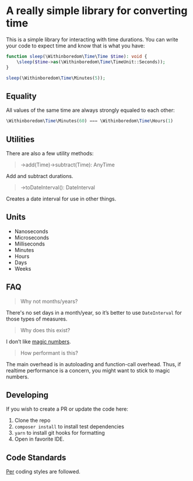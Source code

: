 # A really simple library for converting time

This is a simple library for interacting with time durations.
You can write your code to expect time and know that is what you have:

```php
function sleep(\Withinboredom\Time\Time $time): void {
    \sleep($time->as(\Withinboredom\Time\TimeUnit::Seconds));
}

sleep(\Withinboredom\Time\Minutes(5));
```

## Equality

All values of the same time are always strongly equaled to each other:

```php
\Withinboredom\Time\Minutes(60) === \Withinboredom\Time\Hours(1)
```

## Utilities

There are also a few utility methods:

> ->add(Time)->subtract(Time): AnyTime

Add and subtract durations.

> ->toDateInterval(): DateInterval

Creates a date interval for use in other things.

## Units

- Nanoseconds
- Microseconds
- Milliseconds
- Minutes
- Hours
- Days
- Weeks

## FAQ

> Why not months/years?

There's no set days in a month/year, so it’s better to use `DateInterval` for those types of measures.

> Why does this exist?

I don’t like [magic numbers](https://en.wikipedia.org/wiki/Magic_number_(programming)#:~:text=Magic%20numbers%20are%20common%20in%20programs%20across%20many,have%20such%20constants%20that%20identify%20the%20contained%20data.).

> How performant is this?

The main overhead is in autoloading and function-call overhead. Thus, if realtime performance is a concern, you might
want to stick to magic numbers.

## Developing

If you wish to create a PR or update the code here:

1. Clone the repo
2. `composer install` to install test dependencies
3. `yarn` to install git hooks for formatting
4. Open in favorite IDE.

## Code Standards

[Per](https://www.php-fig.org/per/coding-style/) coding styles are followed.
